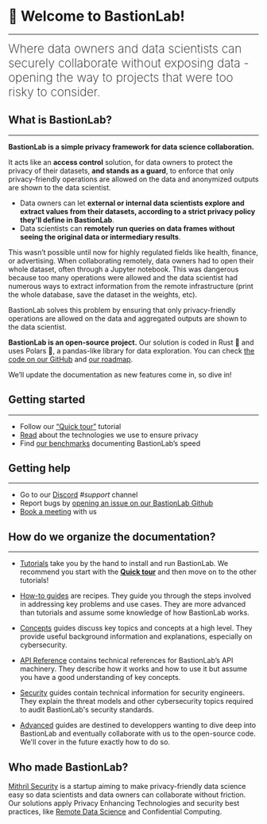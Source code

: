 # 👋 Welcome to BastionLab!
________________________________________________________

<font size="5"><span style="font-weight: 200">Where data owners and data scientists can securely collaborate without exposing data - opening the way to projects that were too risky to consider.</font></span>

## What is BastionLab?
________________________________________________________

**BastionLab is a simple privacy framework for data science collaboration.** 

It acts like an **access control** solution, for data owners to protect the privacy of their datasets, **and stands as a guard**, to enforce that only privacy-friendly operations are allowed on the data and anonymized outputs are shown to the data scientist. 

- Data owners can let **external or internal data scientists explore and extract values from their datasets, according to a strict privacy policy they'll define in BastionLab**.
- Data scientists can **remotely run queries on data frames without seeing the original data or intermediary results**.

This wasn’t possible until now for highly regulated fields like health, finance, or advertising. When collaborating remotely, data owners had to open their whole dataset, often through a Jupyter notebook. This was dangerous because too many operations were allowed and the data scientist had numerous ways to extract information from the remote infrastructure (print the whole database, save the dataset in the weights, etc).

BastionLab solves this problem by ensuring that only privacy-friendly operations are allowed on the data and aggregated outputs are shown to the data scientist. 

**BastionLab is an open-source project.** Our solution is coded in Rust 🦀 and uses Polars 🐻, a pandas-like library for data exploration. You can check [the code on our GitHub](https://github.com/mithril-security/bastionlab/) and [our roadmap](https://mithril-security.notion.site/513af0ada2584e0f837776a7f6649ab4?v=cf664187c13149a4b667d9c0ae3ed1c0). 

We’ll update the documentation as new features come in, so dive in!

## Getting started
________________________________________________________

- Follow our [“Quick tour”](docs/getting-started/quick-tour.ipynb) tutorial
- [Read](docs/security/threat_model_data_owner_owns_infrastructure.md) about the technologies we use to ensure privacy
- Find [our benchmarks](docs/advanced/benchmarks/polars_benchmarks.md) documenting BastionLab’s speed

## Getting help
________________________________________________________

- Go to our [Discord](https://discord.com/invite/TxEHagpWd4) *#support* channel
- Report bugs by [opening an issue on our BastionLab Github](https://github.com/mithril-security/bastionlab/issues)
- [Book a meeting](https://calendly.com/contact-mithril-security/15mins?month=2022-11) with us

## How do we organize the documentation?
____________________________________________

- [Tutorials](docs/tutorials/authentication.ipynb) take you by the hand to install and run BastionLab. We recommend you start with the **[Quick tour](docs/getting-started/quick-tour.ipynb)** and then move on to the other tutorials!  

- [How-to guides](docs/how-to-guides/covid_use_case.ipynb) are recipes. They guide you through the steps involved in addressing key problems and use cases. They are more advanced than tutorials and assume some knowledge of how BastionLab works.

- [Concepts](docs/concepts-guides/remote_data_science.md) guides discuss key topics and concepts at a high level. They provide useful background information and explanations, especially on cybersecurity.

- [API Reference](docs/resources/bastionlab/index.html) contains technical references for BastionLab’s API machinery. They describe how it works and how to use it but assume you have a good understanding of key concepts. 

- [Security](docs/security/threat_model_data_owner_owns_infrastructure.md) guides contain technical information for security engineers. They explain the threat models and other cybersecurity topics required to audit BastionLab's security standards.

- [Advanced](docs/advanced/benchmarks/polars_benchmarks.md) guides are destined to developpers wanting to dive deep into BastionLab and eventually collaborate with us to the open-source code. We'll cover in the future exactly how to do so. 

## Who made BastionLab?

[Mithril Security](https://www.mithrilsecurity.io/) is a startup aiming to make privacy-friendly data science easy so data scientists and data owners can collaborate without friction. Our solutions apply Privacy Enhancing Technologies and security best practices, like [Remote Data Science](docs/concepts-guides/remote_data_science.md) and Confidential Computing.
